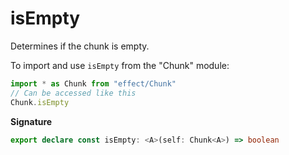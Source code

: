 # isEmpty

Determines if the chunk is empty.

To import and use `isEmpty` from the "Chunk" module:

```ts
import * as Chunk from "effect/Chunk"
// Can be accessed like this
Chunk.isEmpty
```

**Signature**

```ts
export declare const isEmpty: <A>(self: Chunk<A>) => boolean
```
